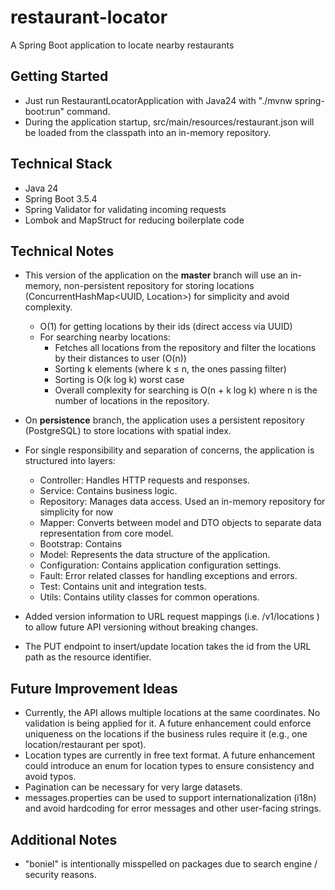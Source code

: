 # restaurant-locator

A Spring Boot application to locate nearby restaurants

## Getting Started
- Just run RestaurantLocatorApplication with Java24 with "./mvnw spring-boot:run" command.
- During the application startup, src/main/resources/restaurant.json will be loaded from the classpath into an in-memory repository.

## Technical Stack
- Java 24
- Spring Boot 3.5.4
- Spring Validator for validating incoming requests
- Lombok and MapStruct for reducing boilerplate code

## Technical Notes
- This version of the application on the **master** branch will use an in-memory, non-persistent repository for storing locations (ConcurrentHashMap<UUID, Location>) for simplicity and avoid complexity. 
  - O(1) for getting locations by their ids (direct access via UUID)
  - For searching nearby locations:
    - Fetches all locations from the repository and filter the locations by their distances to user (O(n))
    - Sorting k elements (where k ≤ n, the ones passing filter)
    - Sorting is O(k log k) worst case
    - Overall complexity for searching is O(n + k log k) where n is the number of locations in the repository.
- On **persistence** branch, the application uses a persistent repository (PostgreSQL) to store locations with spatial index.

- For single responsibility and separation of concerns, the application is structured into layers:
  - Controller: Handles HTTP requests and responses.
  - Service: Contains business logic.
  - Repository: Manages data access. Used an in-memory repository for simplicity for now
  - Mapper: Converts between model and DTO objects to separate data representation from core model.
  - Bootstrap: Contains 
  - Model: Represents the data structure of the application.
  - Configuration: Contains application configuration settings.
  - Fault: Error related classes for handling exceptions and errors.
  - Test: Contains unit and integration tests.
  - Utils: Contains utility classes for common operations.
  
- Added version information to URL request mappings (i.e. /v1/locations ) to allow future API versioning without breaking changes.

- The PUT endpoint to insert/update location takes the id from the URL path as the resource identifier.

## Future Improvement Ideas
- Currently, the API allows multiple locations at the same coordinates. No validation is being applied for it. A future enhancement could enforce uniqueness on the locations if the business rules require it (e.g., one location/restaurant per spot).
- Location types are currently in free text format. A future enhancement could introduce an enum for location types to ensure consistency and avoid typos.
- Pagination can be necessary for very large datasets.
- messages.properties can be used to support internationalization (i18n) and avoid hardcoding for error messages and other user-facing strings.

## Additional Notes
- "boniel" is intentionally misspelled on packages due to search engine / security reasons.